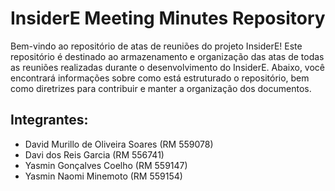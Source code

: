 # InsiderE Meeting Minutes Repository
Bem-vindo ao repositório de atas de reuniões do projeto InsiderE! Este repositório é destinado ao armazenamento e organização das atas de todas as reuniões realizadas durante o desenvolvimento do InsiderE. Abaixo, você encontrará informações sobre como está estruturado o repositório, bem como diretrizes para contribuir e manter a organização dos documentos.

## Integrantes:

- David Murillo de Oliveira Soares (RM 559078)
- Davi dos Reis Garcia (RM 556741)
- Yasmin Gonçalves Coelho (RM 559147)
- Yasmin Naomi Minemoto (RM 559154)

